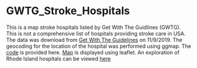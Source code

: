 # GWTG_Stroke_Hospitals
This is a map stroke hospitals listed by Get With The Guidlines (GWTG). This is not a comprehensive list of hospitals providing stroke care in USA. The data was download from [Get With The Guidelines](https://www.qualitycheck.org/data-download/certification-data-download/) on 11/9/2019. The geocoding for the location of the hospital was performed using ggmap. The [code](./index.Rmd) is provided here. [Map](./US.html) is displayed using leaflet. An exploration of Rhode Island hospitals can be viewed [here](
https://gntem2.github.io/RhodeIsland)
<dl> <a href=./US.html <a/></dl>
